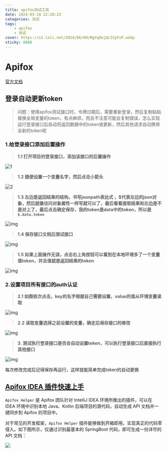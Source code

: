 ```yaml
---
title: apifox测试工具
date: 2024-03-18 22:20:23
categories: 测试
tags: 
    - apifox
    - 测试
cover: https://s2.loli.net/2024/06/09/MgYqOejQcICpFsP.webp
sticky: 8888
---
```


# Apifox

[官方文档](https://apifox.com/help/)

## 登录自动更新token

> 问题：使用apifox测试接口时，令牌过期后，需要重新登录，然后复制粘贴替换全局变量的token，有点麻烦，而且不注意可能会复制错误，怎么实现运行登录接口后自动将返回数据中的token值更新，然后其他请求自动携带全新的token呢

### 1.给登录接口添加后置操作

> **1.1 打开项目的登录接口，添加该接口的后置操作**

![1](https://s2.loli.net/2024/03/31/BVyNZqb1Mfm7UsW.png)

> **1.2 随便设置一个变量名字，然后点击小箭头**

![2](https://s2.loli.net/2024/03/31/ZChcWljvr3yNdGx.png)

> **1.3 左边是返回结果的结构，书写jsonpath表达式 ，\$代表左边的json对象，然后就像访问对象属性一样写就可以了，最后看看提取结果和左边是不是对上了，最后点击确定保存，我的token是data中的token，所以是 `$.data.token`**

![img](https://s2.loli.net/2024/03/31/HAPCavXuh9Ns5lY.png)![点击并拖拽以移动](data:image/gif;base64,R0lGODlhAQABAPABAP///wAAACH5BAEKAAAALAAAAAABAAEAAAICRAEAOw==)

> **1.4 保存接口文档后测试接口**

![img](https://s2.loli.net/2024/03/31/2uJr9ocZqThwCQP.png)![点击并拖拽以移动](data:image/gif;base64,R0lGODlhAQABAPABAP///wAAACH5BAEKAAAALAAAAAABAAEAAAICRAEAOw==)

> **1.5 如果上面操作无误，点击右上角按钮可以看到在本地环境多了一个变量值token，并且值就是返回结果的token**

![img](https://s2.loli.net/2024/03/31/nW2jkyY3ZHiuz4f.png)![点击并拖拽以移动](data:image/gif;base64,R0lGODlhAQABAPABAP///wAAACH5BAEKAAAALAAAAAABAAEAAAICRAEAOw==)

### 2.设置项目所有接口的auth认证

> **2.1 如图依次点击，key的名字根据自己需要设置，value的值从环境变量读取**

![img](https://s2.loli.net/2024/03/31/HLtYpbIF3w4eSnk.png)![点击并拖拽以移动](data:image/gif;base64,R0lGODlhAQABAPABAP///wAAACH5BAEKAAAALAAAAAABAAEAAAICRAEAOw==)

> **2.2 读取变量选择之前设置的变量，确定后保存接口的修改**

![img](https://s2.loli.net/2024/03/31/6RGFCTetWnHb3Kh.png)![点击并拖拽以移动](data:image/gif;base64,R0lGODlhAQABAPABAP///wAAACH5BAEKAAAALAAAAAABAAEAAAICRAEAOw==)

> **3. 测试执行登录接口是否会自动设置token，可以执行登录接口后直接执行其他接口**

![img](https://s2.loli.net/2024/03/31/GWsMZJSzY2Nqw1H.png)![点击并拖拽以移动](data:image/gif;base64,R0lGODlhAQABAPABAP///wAAACH5BAEKAAAALAAAAAABAAEAAAICRAEAOw==)

每次修改完成后记得保存再运行，这样就能简单完成token的自动更换



## [Apifox IDEA 插件快速上手](https://apifox.com/help/applications-and-plugins/idea/start)

`Apifox Helper` 是 Apifox 团队针对 IntelliJ IDEA 环境所推出的插件，可以在 IDEA 环境中识别本地 Java、Kotlin 后端项目的源代码，自动生成 API 文档并一键同步到 Apifox 的项目中。

对于常见的开发框架，`Apifox Helper` 插件能够做到开箱即用，实现真正的代码零侵入。如下图所示，仅通过识别最基本的 SpringBoot 代码，即可生成一份详尽的 API 文档：

![](https://img2.imgtp.com/2024/04/04/hiEguc1i.png)